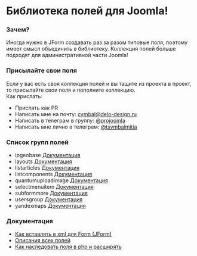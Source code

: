 # Библиотека полей для Joomla!


### Зачем?
Иногда нужно в JForm создавать раз за разом типовые поля, поэтому имеет смысл объединить в библиотеку. Коллекция полей больше подходят для административной части Joomla!

### Присылайте свои поля
Если у вас есть своя коллекция полей и вы тащите из проекта в проект, то присылайте свои поля и пополните коллекцию. <br />
Как прислать:
- Прислать как PR
- Написать мне на почту: cymbal@delo-design.ru
- Написать в телеграм в группу: [@projoomla](https://t.me/projoomla)
- Написать мне лично в телеграм: [@tsymbalmitia](https://t.me/tsymbalmitia)


### Список групп полей
- ipgeobase [Документация](https://github.com/JPathRu/lib_fields/blob/master/docs/fields/ipgeobase.md)
- layouts [Документация](https://github.com/JPathRu/lib_fields/blob/master/docs/fields/layouts.md)
- listarticles [Документация](https://github.com/JPathRu/lib_fields/blob/master/docs/fields/listarticles.md)
- listcomponents [Документация](https://github.com/JPathRu/lib_fields/blob/master/docs/fields/listcomponents.md)
- quantumuploadimage [Документация](https://github.com/JPathRu/lib_fields/blob/master/docs/fields/quantumuploadimage.md)
- selectmenuitem [Документация](https://github.com/JPathRu/lib_fields/blob/master/docs/fields/selectmenuitem.md)
- subformmore [Документация](https://github.com/JPathRu/lib_fields/blob/master/docs/fields/subformmore.md)
- usersgroup [Документация](https://github.com/JPathRu/lib_fields/blob/master/docs/fields/usersgroup.md)
- yandexmaps [Документация](https://github.com/JPathRu/lib_fields/blob/master/docs/fields/yandexmaps.md)


### Документация
- [Как вставлять в xml для Form (JForm)](https://github.com/JPathRu/lib_fields/blob/master/docs/example.md)
- [Описания всех полей](https://github.com/JPathRu/lib_fields/tree/master/docs/fields)
- [Как наследовать поля в php и расширять](https://github.com/JPathRu/lib_fields/blob/master/docs/extend.md)